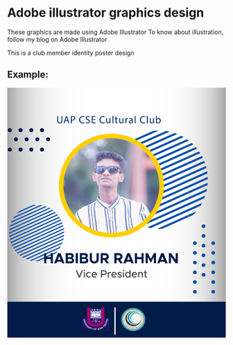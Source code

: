 # Adobe illustrator graphics design
 These graphics are made using Adobe Illustrator  To know about illustration, follow my blog on Adobe Illustrator


This is a club member identity poster design

## Example:

![Test Image 1](https://github.com/Rayhan1996/Adobe-illustrator-graphics-design/blob/main/cultural%20club%20poster/habibur%20rahman.png)